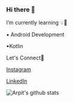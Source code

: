 ### Hi there 👋

I’m currently learning 💡🚀

▪ Android Development 

▪Kotlin

Let's Connect📌

[Instagram](https://www.instagram.com/kotlin_08/)

[LinkedIn](https://www.linkedin.com/in/arpit-khandelwal-390322173/)




![Arpit's github stats](https://github-readme-stats.vercel.app/api?username=Arpit261&show_icons=true)

<!--
**Arpit261/Arpit261** is a ✨ _special_ ✨ repository because its `README.md` (this file) appears on your GitHub profile.

Here are some ideas to get you started:

